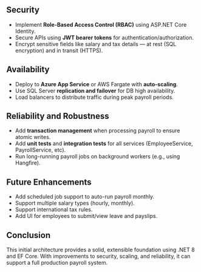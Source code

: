 ## Security

- Implement **Role-Based Access Control (RBAC)** using ASP.NET Core Identity.
- Secure APIs using **JWT bearer tokens** for authentication/authorization.
- Encrypt sensitive fields like salary and tax details — at rest (SQL encryption) and in transit (HTTPS).

## Availability

- Deploy to **Azure App Service** or AWS Fargate with **auto-scaling**.
- Use SQL Server **replication and failover** for DB high availability.
- Load balancers to distribute traffic during peak payroll periods.

## Reliability and Robustness

- Add **transaction management** when processing payroll to ensure atomic writes.
- Add **unit tests** and **integration tests** for all services (EmployeeService, PayrollService, etc).
- Run long-running payroll jobs on background workers (e.g., using Hangfire).

## Future Enhancements

- Add scheduled job support to auto-run payroll monthly.
- Support multiple salary types (hourly, monthly).
- Support international tax rules.
- Add UI for employees to submit/view leave and payslips.

## Conclusion

This initial architecture provides a solid, extensible foundation using .NET 8 and EF Core. With improvements to security, scaling, and reliability, it can support a full production payroll system.